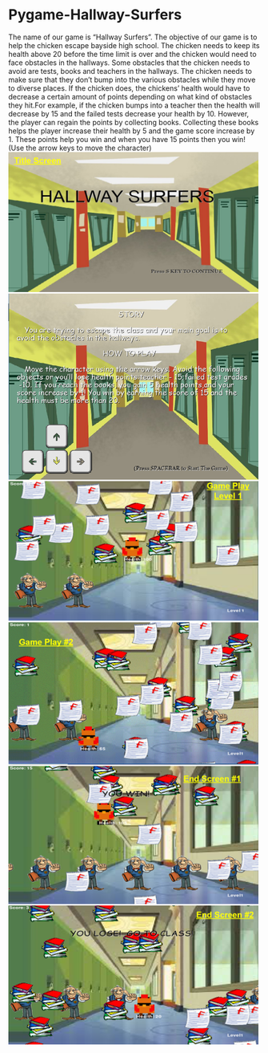 # Pygame-Hallway-Surfers
<hr2>
<p>
</p>
The name of our game is “Hallway Surfers”. The objective of our game is to help the chicken escape bayside high school. The chicken needs to keep its health above 20 before the time limit is over and the chicken would need to face obstacles in the hallways. Some obstacles that the chicken needs to avoid are tests, books and teachers in the hallways. The chicken needs to make sure that they don’t  bump into the various obstacles while they move to diverse places. If the chicken does, the chickens’ health would have to decrease a certain amount of points depending on what kind of obstacles they hit.For example, if the chicken bumps into a teacher then the health will decrease by 15 and the failed tests decrease your health by 10. However, the player can regain the points by collecting books. Collecting these books helps the player increase their health by 5 and the game score increase by 1. These points help you win and when you have 15  points then you win! (Use the arrow keys to move the character)
  
  
<img src="https://github.com/kxha/Pygame-Hallway-Surfers/blob/master/title%20screen.PNG?raw=true" width=500>
<img src="https://github.com/kxha/Pygame-Hallway-Surfers/blob/master/storyline.PNG" width=500>
<img src="https://github.com/kxha/Pygame-Hallway-Surfers/blob/master/game%20play%231.PNG?raw=true"  width=500>
<img src="https://github.com/kxha/Pygame-Hallway-Surfers/blob/master/game%20play%232.PNG?raw=truec"  width=500>
<img src="https://github.com/kxha/Pygame-Hallway-Surfers/blob/master/end%20screen%231.PNG"  width=500>
<img src="https://github.com/kxha/Pygame-Hallway-Surfers/blob/master/end%20screen%232.PNG?raw=true"  width=500>

